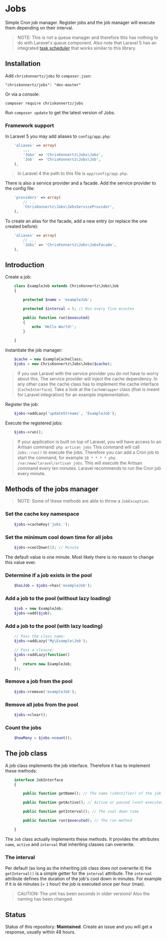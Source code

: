 # Jobs

Simple Cron job manager. Register jobs and the job manager will execute them depending on their interval.

> NOTE: This is not a queue manager and therefore this has nothing to do with Laravel's queue component. Also note that Laravel 5 has an integrated [task scheduler](https://laravel.com/docs/5.4/scheduling) that works similar to this library.

## Installation

Add `chriskonnertz/jobs` to `composer.json`:

    "chriskonnertz/jobs": "dev-master"
    
Or via a console:

```
composer require chriskonnertz/jobs
```

Run `composer update` to get the latest version of Jobs.

### Framework support

In Laravel 5 you may add aliases to `config/app.php`:
```php
    'aliases' => array(
        ...
        'Jobs' => 'ChrisKonnertz\Jobs\Jobs',
        'Job'  => 'ChrisKonnertz\Jobs\Job',
    ),
```

> In Laravel 4 the path to this file is `app/config/app.php`.

There is also a service provider and a facade. Add the service provider to the config file:

```php
    'providers' => array(
        // ...
        'ChrisKonnertz\Jobs\JobsServiceProvider',
    ),
```

To create an alias for the facade, add a new entry (or replace the one created before):

```php
    'aliases' => array(
        // ...
        'Jobs' => 'ChrisKonnertz\Jobs\JobsFacade',
    ),
```

## Introduction

Create a job:
```php
    class ExampleJob extends ChrisKonnertz\Jobs\Job 
    {

        protected $name = 'exampleJob';

        protected $interval = 5; // Run every five minutes

        public function run($executed)
        {
            echo 'Hello World!';
        }

    }
```

Instantiate the job manager:
```php
    $cache = new ExampleCacheClass;
    $jobs = new ChrisKonnertz\Jobs\Jobs($cache);
```

> If you use Laravel with the service provider you do not have to worry about this. The service provider will inject the cache dependency. In any other case the cache class has to implement the cache interface (`CacheInterface`). Take a look at the `CacheWrapper` class (that is meant for Laravel integration) for an example implementation.

Register the job:
```php
    $jobs->addLazy('updateStreams', 'ExampleJob');
```

Execute the registered jobs:
```php
    $jobs->run();
```

> If your application is built on top of Laravel, you will have access to an Artisan command: `php artisan jobs` This command will call `Jobs::run()` to execute the jobs. Therefore you can add a Cron job to start the command, for example `10 * * * * php /var/www/laravel/artisan jobs`. This will execute the Artisan command every ten minutes. Laravel recommends to run the Cron job every minute.

## Methods of the jobs manager

> NOTE: Some of these methods are able to throw a `JobException`.

### Set the cache key namespace
```php
    $jobs->cacheKey('jobs.');
```

### Set the minimum cool down time for all jobs
```php
    $jobs->coolDown(1); // Minute
```

The default value is one minute. Most likely there is no reason to change this value ever.

### Determine if a job exists in the pool
```php
    $hasJob = $jobs->has('exampleJob');
```

### Add a job to the pool (without lazy loading)
```php
    $job = new ExampleJob;
    $jobs->add($job);
```

### Add a job to the pool (with lazy loading)
```php
    // Pass the class name:
    $jobs->addLazy('My\Example\Job');

    // Pass a closure:
    $jobs->addLazy(function()
    {
        return new ExampleJob;
    });
```

### Remove a job from the pool
```php
    $jobs->remove('exampleJob');
```

### Remove all jobs from the pool
```php
    $jobs->clear();
```

### Count the jobs
```php
    $howMany = $jobs->count();
```

## The job class

A job class implements the job interface. Therefore it has to implement these methods:

```php
    interface JobInterface 
    {

        public function getName(); // The name (identifier) of the job

        public function getActive(); // Active or paused (=not executed)?

        public function getInterval(); // The cool down time

        public function run($executed); // The run method

    }
```

The `Job` class actually implements these methods. It provides the attributes `name`, `active` and `interval` that inheriting classes can overwrite.

### The interval

Per default (as long as the inheriting job class does not overwrite it) the `getInterval()` is a simple getter 
for the `interval` attribute. The `interval` attribute defines the duration of the job's cool down in minutes. For example if it is `60` minutes (= `1` hour) the job is executed once per hour (max).

> CAUTION: The unit has been _seconds_ in older versions! Also the naming has been changed.

## Status

Status of this repository: **Maintained**. Create an issue and you will get a response, usually within 48 hours.
